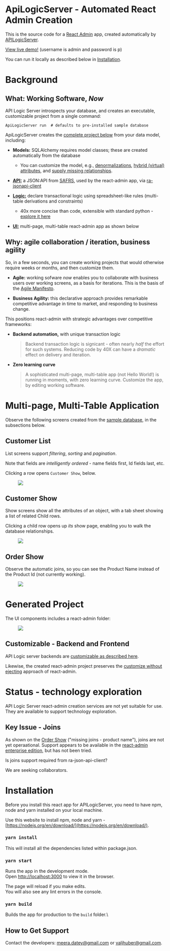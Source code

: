 # ApiLogicServer - Automated React Admin Creation

This is the source code for a [React Admin](https://marmelab.com/react-admin/) app, created automatically by [APILogicServer](https://github.com/valhuber/ApiLogicServer). 

[View live demo!](https://apilogicserver.askteam.how/) 
(username is admin and password is p)

You can run it locally as described below in [Installation](#Installation).

# Background

## What: Working Software, *Now*

API Logic Server introspects your database, and creates an executable, customizable project from a single command:

```
ApiLogicServer run  # defaults to pre-installed sample database
```

ApiLogicServer creates the [complete project below](#generated-project) from your data model, including:
* **Models:** SQLAlchemy requires model classes; these are created automatically from the database
  * You can customize the model, e.g., [denormalizations](https://github.com/valhuber/LogicBank/wiki/Denormalization), [hybrid (virtual) attributes](https://github.com/valhuber/LogicBank/wiki/Denormalization#retrieval-object-model-virtual-attributes), and [supply missing relationships](https://github.com/valhuber/LogicBank/wiki/Managing-Rules#relationships-db-or-virtual).
  
* [**API:**](https://github.com/valhuber/ApiLogicServer#api-safrs-jsonapi-and-swagger) a JSON:API from [SAFRS](https://github.com/thomaxxl/safrs#readme), used by the react-admin app, via [ra-jsonapi-client](https://github.com/henvo/ra-jsonapi-client)
* [**Logic:**](https://github.com/valhuber/ApiLogicServer#logic) declare transactional logic using spreadsheet-like rules (multi-table derivations and constraints)
  * 40x more concise than code, extensible with standard python - [explore it here](https://github.com/valhuber/ApiLogicServer/wiki/Tutorial#2-explore-transaction-logic)
* [**UI:**](#multi-page-multi-table-application) multi-page, multi-table react-admin app as shown below

## Why: agile collaboration / iteration, business agility

So, in a few seconds, you can create working projects that would otherwise require weeks or months, and then customize them.

* **Agile:** working sofware *now* enables you to collaborate with business users over working screens, as a basis for iterations.  This is the basis of the [Agile Manifesto](https://agilemanifesto.org/).

* **Business Agility:** this declarative approach provides remarkable competitive advantage in time to market, and responding to business change.

This positions react-admin with strategic advantages over competitive frameworks:

* **Backend automation,** with unique transaction logic

  > Backend transaction logic is signicant - often nearly _half_ the effort for such systems.  Reducing code by 40X can have a _dramatic_ effect on delivery and iteration.

* **Zero learning curve**

  > A sophisticated multi-page, multi-table app (not Hello World!) is running in moments, with zero learning curve.  Customize the app, by editing working software.


# Multi-page, Multi-Table Application

Observe the following screens created from the [sample database](https://github.com/valhuber/ApiLogicServer/wiki/Sample-Database), in the subsections below.

## Customer List

List screens support _filtering_, _sorting_ and _pagination_.  

Note that fields are _intelligently ordered_ - name fields first, Id fields last, etc.

Clicking a row opens ```Customer Show```, below.
<figure><img src="https://github.com/meera/apilogicserver-react-admin-genned/raw/main/screen-shots/CustomerList.png"></figure>

## Customer Show

Show screens show all the attributes of an object, with a tab sheet showing a list of related Child rows.  

Clicking a child row opens up _its_ show page, enabling you to walk the database relationships.

<figure><img src="https://github.com/meera/apilogicserver-react-admin-genned/raw/main/screen-shots/CustomerShow.png"></figure>

## Order Show

Observe the automatic joins, so you can see the Product Name instead of the Product Id (not currently working).

<figure><img src="https://github.com/meera/apilogicserver-react-admin-genned/raw/main/screen-shots/OrderShow.png"></figure>

# Generated Project

The UI components includes a react-admin folder:

<figure><img src="https://github.com/meera/apilogicserver-react-admin-genned/raw/main/screen-shots/created-project.png"></figure>

## Customizable - Backend and Frontend

API Logic server backends are [customizable as described here](https://github.com/valhuber/ApiLogicServer#customize-the-created-project).

Likewise, the created react-admin project preserves the [customize without ejecting](https://marmelab.com/blog/2021/07/22/cra-webpack-no-eject.html) approach of react-admin.

# Status - technology exploration

API Logic Server react-admin creation services are not yet suitable for use.  They are available to support technology exploration.

## Key Issue - Joins

As shown on the [Order Show](#order-show) ("missing joins - product name"), joins are not yet operaational.  Support appears to be available in 
the [react-admin enterprise edition](https://marmelab.com/ra-enterprise/modules/ra-relationships), but has not been tried.

Is joins support required from ra-json-api-client?

We are seeking collaborators.


# Installation

Before you install this react app for APILogicServer, you need to have npm, node and yarn installed on your local machine. 

Use this website to install npm, node and yarn - [https://nodejs.org/en/download/](https://nodejs.org/en/download/).

### `yarn install`
This will install all the dependencies listed within package.json.

### `yarn start`
Runs the app in the development mode.\
Open [http://localhost:3000](http://localhost:3000) to view it in the browser.

The page will reload if you make edits.\
You will also see any lint errors in the console.

### `yarn build`

Builds the app for production to the `build` folder.\

## How to Get Support

Contact the developers: meera.datey@gmail.com or valjhuber@gmail.com.

